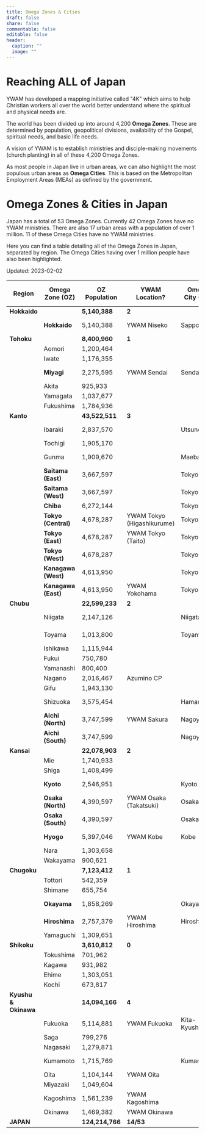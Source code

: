 ```yaml
---
title: Omega Zones & Cities
draft: false
share: false
commentable: false
editable: false
header:
  caption: ""
  image: ""
---
```


# Reaching ALL of Japan

YWAM has developed a mapping initiative called "4K" which aims to help Christian workers all over the world better understand where the spiritual and physical needs are.

The world has been divided up into around 4,200 **Omega Zones**. These are determined by population, geopolitical divisions, availability of the Gospel, spiritual needs, and basic life needs.

A vision of YWAM is to establish ministries and disciple-making movements (church planting) in all of these 4,200 Omega Zones.

As most people in Japan live in urban areas, we can also highlight the most populous urban areas as **Omega Cities**. This is based on the Metropolitan Employment Areas (MEAs) as defined by the government.

# Omega Zones & Cities in Japan

Japan has a total of 53 Omega Zones. Currently 42 Omega Zones have no YWAM ministries. There are also 17 urban areas with a population of over 1 million. 11 of these Omega Cities have no YWAM ministries.

Here you can find a table detailing all of the Omega Zones in Japan, separated by region. The Omega Cities having over 1 million people have also been highlighted.

Updated: 2023-02-02

| Region | Omega Zone (OZ) | OZ Population | YWAM Location? | Omega City (OC) | OC Population (Rank) |
| --- | --- | --- | --- | --- | --- |
| **Hokkaido** |  | **5,140,388** | **2** |  |  |
|                  | **Hokkaido** | 5,140,388 | YWAM Niseko | Sapporo | 2,362,914 (7th) |
| **Tohoku** |  | **8,400,960** | **1** |  |  |
|                  | Aomori | 1,200,464 |  |  |  |
|                  | Iwate | 1,176,355 |  |  |  |
|                  | **Miyagi** | 2,275,595 | YWAM Sendai | Sendai | 1,612,499 (8th) |
|                  | Akita | 925,933 |  |  |  |
|                  | Yamagata | 1,037,677 |  |  |  |
|                  | Fukushima | 1,784,936 |  |  |  |
| **Kanto** |  | **43,522,511** | **3** |  |  |
|                  | Ibaraki | 2,837,570 |  | Utsunomiya | 1,103,745 (15th) |
|                  | Tochigi | 1,905,170 |  |  |  |
|                  | Gunma | 1,909,670 |  | Maebashi | 1,263,034 (12th) |
|                  | **Saitama (East)** | 3,667,597 |  | Tokyo |  |
|                  | **Saitama (West)** | 3,667,597 |  | Tokyo |  |
|                  | **Chiba** | 6,272,144 |  | Tokyo |  |
|                  | **Tokyo (Central)** | 4,678,287 | YWAM Tokyo (Higashikurume) | Tokyo | 35,303,778 (1st) |
|                  | **Tokyo (East)** | 4,678,287 | YWAM Tokyo (Taito) | Tokyo |  |
|                  | **Tokyo (West)** | 4,678,287 |  | Tokyo |  |
|                  | **Kanagawa (West)** | 4,613,950 |  | Tokyo |  |
|                  | **Kanagawa (East)** | 4,613,950 | YWAM Yokohama | Tokyo |  |
| **Chubu** |  | **22,599,233** | **2** |  |  |
|                  | Niigata            | 2,147,126        |  | Niigata         | 1,060,013 (17th) |
|                  | Toyama             | 1,013,800        |  | Toyama         | 1,066,328 (16th)  |
|                  | Ishikawa           | 1,115,944        |  |  |  |
|                  | Fukui              | 750,780        |  |  |  |
|                  | Yamanashi          | 800,400        |  |  |  |
|                  | Nagano             | 2,016,467        | Azumino CP           |  |  |
|                  | Gifu               | 1,943,130        |  |  |  |
|                  | Shizuoka           | 3,575,454        |  | Hamamatsu       | 1,129,296 (13th) |
|                  | **Aichi (North)**  | 3,747,599        | YWAM Sakura | Nagoya           | 6,871,632 (3rd) |
|                  | **Aichi (South)**  | 3,747,599        |  | Nagoya           |  |
| **Kansai**       |                    | **22,078,903**   | **2** |  |  |
|                  | Mie                | 1,740,933        |  |  |  |
|                  | Shiga              | 1,408,499        |  |  |  |
|                  | **Kyoto**          | 2,546,951        |  | Kyoto            | 2,801,044 (4th) |
|                  | **Osaka (North)**  | 4,390,597        | YWAM Osaka (Takatsuki) | Osaka         | 12,078,820 (2nd) |
|                  | **Osaka (South)**  | 4,390,597        |  | Osaka            |  |
|                  | **Hyogo**          | 5,397,046        | YWAM Kobe            | Kobe             | 2,419,973 (6th) |
|                  | Nara               | 1,303,658        |  |  |  |
|                  | Wakayama           | 900,621        |  |  |  |
| **Chugoku**      |                    | **7,123,412**    | **1** |  |  |
|                  | Tottori            | 542,359        |  |  |  |
|                  | Shimane            | 655,754        |  |  |  |
|                  | **Okayama**        | 1,858,269        |  | Okayama          | 1,526,503 (9th) |
|                  | **Hiroshima**      | 2,757,379        | YWAM Hiroshima | Hiroshima       | 1,431,634 (10th) |
|                  | Yamaguchi          | 1,309,651        |  |  |  |
| **Shikoku**      |                    | **3,610,812**    | **0** |  |  |
|                  | Tokushima          | 701,962        |  |  |  |
|                  | Kagawa             | 931,982        |  |  |  |
|                  | Ehime              | 1,303,051        |  |  |  |
|                  | Kochi              | 673,817        |  |  |  |
| **Kyushu & Okinawa** |                | **14,094,166**   | **4** |  |  |
|                  | Fukuoka            | 5,114,881        | YWAM Fukuoka | Kita-Kyushu     | 1,314,276 (11th) |
|                  | Saga               | 799,276        |  |  |  |
|                  | Nagasaki           | 1,279,871        |  |  |  |
|                  | Kumamoto           | 1,715,769        |  | Kumamoto        | 1,111,596 (14th) |
|                  | Oita               | 1,104,144        | YWAM Oita            |  |  |
|                  | Miyazaki           | 1,049,604        |  |  |  |
|                  | Kagoshima          | 1,561,239        | YWAM Kagoshima       |  |  |
|                  | Okinawa            | 1,469,382        | YWAM Okinawa         |  |  |
| **JAPAN**        |                    | **124,214,766** | **14/53** |  |  |
